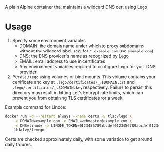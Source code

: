 A plain Alpine container that maintains a wildcard DNS cert using Lego

# Usage

1. Specify some environment variables
    - DOMAIN: the domain name under which to proxy subdomains without the wildcard label. (eg. for `*.example.com` use `example.com`)
    - DNS: the DNS provider's name as recognized by [Lego](https://go-acme.github.io/lego/dns/)
    - EMAIL: email address to use in certificates
    - Any environment variables required to configure Lego for your DNS provider
2. Persist `/lego` using volumes or bind mounts.
   This volume contains your certificate and key at `.lego/certificates/_.$DOMAIN.crt` and `.lego/certificates/_.$DOMAIN.key` respectively.
   Failure to persist this directory may result in hitting Let's Encrypt rate limits, which can prevent you from obtaining TLS certificates for a week

Example command for Linode:

```bash
docker run -d --restart always --name certs -v tls:/lego \
    -e DOMAIN=example.com -e EMAIL=webmaster@example.com \
    -e DNS=linode -e LINODE_TOKEN=0123456789abcdef0123456789abcdef0123456789abcdef0123456789abcdef \
    lbfalvy/lemego
```

Certs are checked approximately daily, with some variation to get around daily failures.

